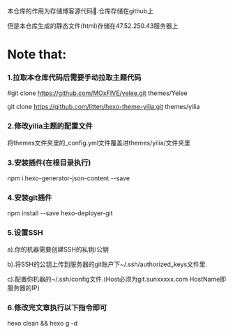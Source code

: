 本仓库的作用为存储博客源代码.仓库存储在github上

但是本仓库生成的静态文件(html)存储在47.52.250.43服务器上

# Note that:

### 1.拉取本仓库代码后需要手动拉取主题代码

#git clone https://github.com/MOxFIVE/yelee.git themes/Yelee

git clone https://github.com/litten/hexo-theme-yilia.git themes/yilia

### 2.修改yilia主题的配置文件

将themes文件夹里的_config.yml文件覆盖进themes/yilia/文件夹里

### 3.安装插件(在根目录执行)

npm i hexo-generator-json-content --save

### 4.安装git插件

npm install --save hexo-deployer-git

### 5.设置SSH

a).你的机器需要创建SSH的私钥/公钥

b).将SSH的公钥上传到服务器的git账户下~/.ssh/authorized_keys文件里.

c).配置你机器的~/.ssh/config文件.(Host必须为git.sunxxxxx.com HostName即服务器的IP) 

### 6.修改完文章执行以下指令即可

hexo clean && hexo g -d

